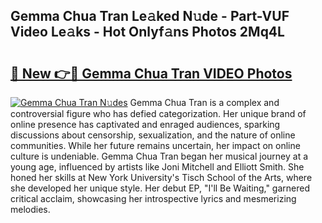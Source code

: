 ## Gemma Chua Tran Le𝚊ked N𝚞de - Part-VUF Video Le𝚊ks - Hot Onlyf𝚊ns Photos 2Mq4L

# <h2><a href="http://ab53527.deff.icu/?id=Gemma+Chua+Tran">🔗 New 👉🔴 Gemma Chua Tran VIDEO Photos</a></h2>

[![Gemma Chua Tran N𝚞des](https://i.imgur.com/rIISA9y.gif)](http://ab53527.deff.icu/?id=Gemma+Chua+Tran)
Gemma Chua Tran is a complex and controversial figure who has defied categorization. Her unique brand of online presence has captivated and enraged audiences, sparking discussions about censorship, sexualization, and the nature of online communities. While her future remains uncertain, her impact on online culture is undeniable. Gemma Chua Tran began her musical journey at a young age, influenced by artists like Joni Mitchell and Elliott Smith. She honed her skills at New York University's Tisch School of the Arts, where she developed her unique style. Her debut EP, "I'll Be Waiting," garnered critical acclaim, showcasing her introspective lyrics and mesmerizing melodies.
